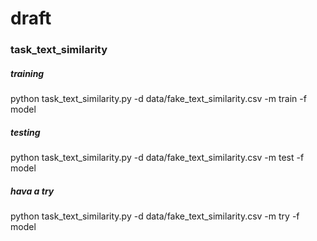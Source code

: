 # draft


### task_text_similarity

##### training
python task_text_similarity.py -d data/fake_text_similarity.csv -m train -f model

##### testing
python task_text_similarity.py -d data/fake_text_similarity.csv -m test -f model

##### hava a try
python task_text_similarity.py -d data/fake_text_similarity.csv -m try -f model
